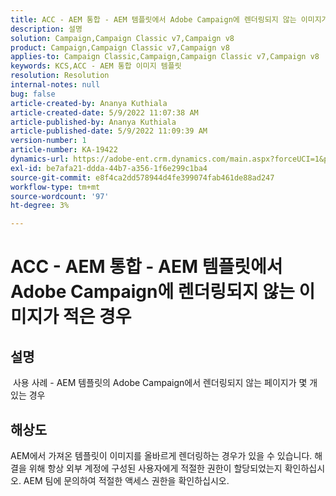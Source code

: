 ```yaml
---
title: ACC - AEM 통합 - AEM 템플릿에서 Adobe Campaign에 렌더링되지 않는 이미지가 적은 경우
description: 설명
solution: Campaign,Campaign Classic v7,Campaign v8
product: Campaign,Campaign Classic v7,Campaign v8
applies-to: Campaign Classic,Campaign,Campaign Classic v7,Campaign v8
keywords: KCS,ACC - AEM 통합 이미지 템플릿
resolution: Resolution
internal-notes: null
bug: false
article-created-by: Ananya Kuthiala
article-created-date: 5/9/2022 11:07:38 AM
article-published-by: Ananya Kuthiala
article-published-date: 5/9/2022 11:09:39 AM
version-number: 1
article-number: KA-19422
dynamics-url: https://adobe-ent.crm.dynamics.com/main.aspx?forceUCI=1&pagetype=entityrecord&etn=knowledgearticle&id=bbfc073a-88cf-ec11-a7b5-0022480a8e40
exl-id: be7afa21-ddda-44b7-a356-1f6e299c1ba4
source-git-commit: e8f4ca2dd578944d4fe399074fab461de88ad247
workflow-type: tm+mt
source-wordcount: '97'
ht-degree: 3%

---
```


# ACC - AEM 통합 - AEM 템플릿에서 Adobe Campaign에 렌더링되지 않는 이미지가 적은 경우

## 설명

 사용 사례 - AEM 템플릿의 Adobe Campaign에서 렌더링되지 않는 페이지가 몇 개 있는 경우

## 해상도


AEM에서 가져온 템플릿이 이미지를 올바르게 렌더링하는 경우가 있을 수 있습니다. 해결을 위해 항상 외부 계정에 구성된 사용자에게 적절한 권한이 할당되었는지 확인하십시오. AEM 팀에 문의하여 적절한 액세스 권한을 확인하십시오.
